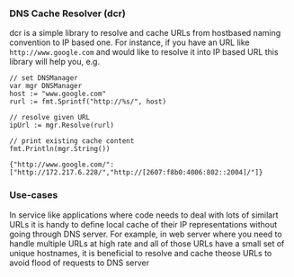 ### DNS Cache Resolver (dcr)
dcr is a simple library to resolve and cache URLs from hostbased naming
convention to IP based one. For instance, if you have an URL like
`http://www.google.com` and would like to resolve it into IP based URL
this library will help you, e.g.

```
// set DNSManager
var mgr DNSManager
host := "www.google.com"
rurl := fmt.Sprintf("http://%s/", host)

// resolve given URL
ipUrl := mgr.Resolve(rurl)

// print existing cache content
fmt.Println(mgr.String())

{"http://www.google.com/":["http://172.217.6.228/","http://[2607:f8b0:4006:802::2004]/"]}
```

### Use-cases
In service like applications where code needs to deal with lots of
similart URLs it is handy to define local cache of their IP representations
without going through DNS server. For example, in web server where you need
to handle multiple URLs at high rate and all of those URLs have a small
set of unique hostnames, it is beneficial to resolve and cache theose URLs
to avoid flood of requests to DNS server
